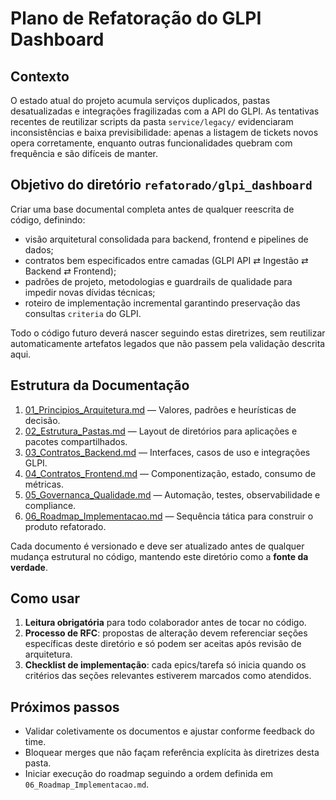 # Plano de Refatoração do GLPI Dashboard

## Contexto
O estado atual do projeto acumula serviços duplicados, pastas desatualizadas e integrações fragilizadas com a API do GLPI. As tentativas recentes de reutilizar scripts da pasta `service/legacy/` evidenciaram inconsistências e baixa previsibilidade: apenas a listagem de tickets novos opera corretamente, enquanto outras funcionalidades quebram com frequência e são difíceis de manter.

## Objetivo do diretório `refatorado/glpi_dashboard`
Criar uma base documental completa antes de qualquer reescrita de código, definindo:

- visão arquitetural consolidada para backend, frontend e pipelines de dados;
- contratos bem especificados entre camadas (GLPI API ⇄ Ingestão ⇄ Backend ⇄ Frontend);
- padrões de projeto, metodologias e guardrails de qualidade para impedir novas dívidas técnicas;
- roteiro de implementação incremental garantindo preservação das consultas `criteria` do GLPI.

Todo o código futuro deverá nascer seguindo estas diretrizes, sem reutilizar automaticamente artefatos legados que não passem pela validação descrita aqui.

## Estrutura da Documentação
1. [01_Principios_Arquitetura.md](01_Principios_Arquitetura.md) — Valores, padrões e heurísticas de decisão.
2. [02_Estrutura_Pastas.md](02_Estrutura_Pastas.md) — Layout de diretórios para aplicações e pacotes compartilhados.
3. [03_Contratos_Backend.md](03_Contratos_Backend.md) — Interfaces, casos de uso e integrações GLPI.
4. [04_Contratos_Frontend.md](04_Contratos_Frontend.md) — Componentização, estado, consumo de métricas.
5. [05_Governanca_Qualidade.md](05_Governanca_Qualidade.md) — Automação, testes, observabilidade e compliance.
6. [06_Roadmap_Implementacao.md](06_Roadmap_Implementacao.md) — Sequência tática para construir o produto refatorado.

Cada documento é versionado e deve ser atualizado antes de qualquer mudança estrutural no código, mantendo este diretório como a **fonte da verdade**.

## Como usar
1. **Leitura obrigatória** para todo colaborador antes de tocar no código.
2. **Processo de RFC**: propostas de alteração devem referenciar seções específicas deste diretório e só podem ser aceitas após revisão de arquitetura.
3. **Checklist de implementação**: cada epics/tarefa só inicia quando os critérios das seções relevantes estiverem marcados como atendidos.

## Próximos passos
- Validar coletivamente os documentos e ajustar conforme feedback do time.
- Bloquear merges que não façam referência explícita às diretrizes desta pasta.
- Iniciar execução do roadmap seguindo a ordem definida em `06_Roadmap_Implementacao.md`.
